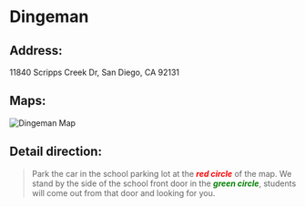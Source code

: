# Dingeman

## Address: 
11840 Scripps Creek Dr, San Diego, CA 92131

## Maps:
![Dingeman Map](Dingeman.jpg)

## Detail direction:

> Park the car in the school parking lot at the <span style="color:red">***red circle***</span> of the map. We stand by the side of the school front door in the <span style="color:green">***green circle***</span>, students will come out from that door and looking for you.